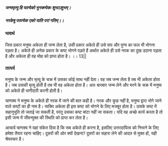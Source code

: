 ##### जन्ममृत्यु हि यात्येको भुनक्त्येकः शुभाऽशुभम्।
##### नरकेषु पतत्येक एको याति परां गतिम्।।

#### भावार्थ

जिस प्रकार मनुष्य अकेला ही जन्म लेता है, उसी प्रकार अकेले ही उसे पाप और पुण्य का फल भी भोगना पड़ता है। अकेले ही अनेक प्रकार के कष्ट भोगने पड़ते हैं अर्थात अकेले ही उसे नरक का दुख उठाना पड़ता है और अकेला ही वह मोक्ष को प्राप्त होता है। ।। 13||

#### तात्पर्य

मनुष्य के जन्म और मृत्यु के चक्र में उसका कोई साथ नहीं देता। वह जब जन्म लेता है तब भी अकेला होता है। जब उसकी मृत्यु होती है तब भी वह अकेला होता है। अतः बारबार जन्म लेने और मरने के चक्र में मनुष्य को अकेले ही भागीदारी करनी होती है।

चाणक्य ने मनुष्य के अकेले ही नरक में जाने की बात कही है। नरक और कुछ नहीं है, मनुष्य द्वारा भोगे जाने वाले कष्टों का ही नाम है। व्यक्ति अकेला ही इस कष्ट को भोगने के लिए मजबूर होता है। उसके कष्ट में सहानुभूति तो जताई जा सकती है, परंतु उसका कष्ट बांटा नहीं जा सकता। यदि वह अच्छे कार्य करता है तो इसी जन्म में जीवन्मुक्त की स्थिति को प्राप्त कर लेता है।

आचार्य चाणक्य ने यहां संकेत दिया है कि सब अकेले ही करना है, इसलिए उत्तरदायित्व को निभाने के लिए हमेशा तैयार रहना चाहिए। दूसरों की ओर क्यों देखना? दूसरों का सहारा लेने की आदत से मुक्त हों, यही श्रेयस्कर है।